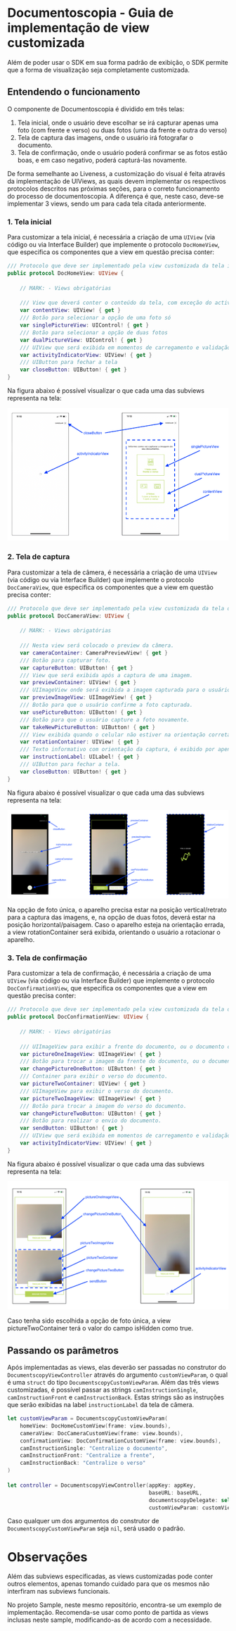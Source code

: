 # Documentoscopia - Guia de implementação de view customizada

Além de poder usar o SDK em sua forma padrão de exibição, o SDK permite que a forma de visualização seja completamente customizada.

## Entendendo o funcionamento

O componente de Documentoscopia é dividido em três telas:

1. Tela inicial, onde o usuário deve escolhar se irá capturar apenas uma foto (com frente e verso) ou duas fotos (uma da frente e outra do verso)
2. Tela de captura das imagens, onde o usuário irá fotografar o documento.
3. Tela de confirmação, onde o usuário poderá confirmar se as fotos estão boas, e em caso negativo, poderá capturá-las novamente.

De forma semelhante ao Liveness, a customização do visual é feita através da implementação de UIViews, as quais devem implementar os respectivos protocolos descritos nas próximas seções, para o correto funcionamento do processo de documentoscopia. A diferença é que, neste caso, deve-se implementar 3 views, sendo um para cada tela citada anteriormente.

### 1. Tela inicial

Para customizar a tela inicial, é necessária a criação de uma `UIView` (via código ou via Interface Builder) que implemente o protocolo `DocHomeView`, que especifica os componentes que a view em questão precisa conter:

```swift
/// Protocolo que deve ser implementado pela view customizada da tela inicial de Documentoscopia
public protocol DocHomeView: UIView {

    // MARK: - Views obrigatórias

    /// View que deverá conter o conteúdo da tela, com exceção do activityIndicatorView
    var contentView: UIView! { get }
    /// Botão para selecionar a opção de uma foto só
    var singlePictureView: UIControl! { get }
    /// Botão para selecionar a opção de duas fotos
    var dualPictureView: UIControl! { get }
    /// UIView que será exibida em momentos de carregamento e validação
    var activityIndicatorView: UIView! { get }
    /// UIButton para fechar a tela
    var closeButton: UIButton! { get }
}
```

Na figura abaixo é possível visualizar o que cada uma das subviews representa na tela:

![Componentes da view customizada](Images/doc_custom_home_view.png)

### 2. Tela de captura

Para customizar a tela de câmera, é necessária a criação de uma `UIView` (via código ou via Interface Builder) que implemente o protocolo `DocCameraView`, que especifica os componentes que a view em questão precisa conter:

```swift
/// Protocolo que deve ser implementado pela view customizada da tela de câmera de Documentoscopia
public protocol DocCameraView: UIView {

    // MARK: - Views obrigatórias

    /// Nesta view será colocado o preview da câmera.
    var cameraContainer: CameraPreviewView! { get }
    /// Botão para capturar foto.
    var captureButton: UIButton! { get }
    /// View que será exibida após a captura de uma imagem.
    var previewContainer: UIView! { get }
    /// UIImageView onde será exibida a imagem capturada para o usuário confirmar se ficou boa.
    var previewImageView: UIImageView! { get }
    /// Botão para que o usuário confirme a foto capturada.
    var usePictureButton: UIButton! { get }
    /// Botão para que o usuário capture a foto novamente.
    var takeNewPictureButton: UIButton! { get }
    /// View exibida quando o celular não estiver na orientação correta.
    var rotationContainer: UIView! { get }
    /// Texto informativo com orientação da captura, é exibido por apenas alguns segundos.
    var instructionLabel: UILabel! { get }
    /// UIButton para fechar a tela.
    var closeButton: UIButton! { get }
}
```

Na figura abaixo é possível visualizar o que cada uma das subviews representa na tela:

![Componentes da view customizada](Images/doc_custom_camera_view.png)

Na opção de foto única, o aparelho precisa estar na posição vertical/retrato para a captura das imagens, e, na opção de duas fotos, deverá estar na posição horizontal/paisagem. Caso o aparelho esteja na orientação errada, a view rotationContainer será exibida, orientando o usuário a rotacionar o aparelho.

### 3. Tela de confirmação

Para customizar a tela de confirmação, é necessária a criação de uma `UIView` (via código ou via Interface Builder) que implemente o protocolo `DocConfirmationView`, que especifica os componentes que a view em questão precisa conter:

```swift
/// Protocolo que deve ser implementado pela view customizada da tela de confirmação de Documentoscopia
public protocol DocConfirmationView: UIView {

    // MARK: - Views obrigatórias

    /// UIImageView para exibir a frente do documento, ou o documento completo, caso tenha sido escolhida a opção de foto única.
    var pictureOneImageView: UIImageView! { get }
    /// Botão para trocar a imagem da frente do documento, ou o documento completo, caso tenha sido escolhida a opção de foto única.
    var changePictureOneButton: UIButton! { get }
    /// Container para exibir o verso do documento.
    var pictureTwoContainer: UIView! { get }
    /// UIImageView para exibir o verso do documento.
    var pictureTwoImageView: UIImageView! { get }
    /// Botão para trocar a imagem do verso do documento.
    var changePictureTwoButton: UIButton! { get }
    /// Botão para realizar o envio do documento.
    var sendButton: UIButton! { get }
    /// UIView que será exibida em momentos de carregamento e validação
    var activityIndicatorView: UIView! { get }
}
```

Na figura abaixo é possível visualizar o que cada uma das subviews representa na tela:

![Componentes da view customizada](Images/doc_custom_confirmation_view.png)

Caso tenha sido escolhida a opção de foto única, a view pictureTwoContainer terá o valor do campo isHidden como true.

## Passando os parâmetros

Após implementadas as views, elas deverão ser passadas no construtor do `DocumentscopyViewController` através do argumento `customViewParam`, o qual é uma `struct` do tipo `DocumentscopyCustomViewParam`.
Além das três views customizadas, é possível passar as strings `camInstructionSingle`, `camInstructionFront` e `camInstructionBack`. Estas strings são as instruções que serão exibidas na label `instructionLabel` da tela de câmera.


```swift
let customViewParam = DocumentscopyCustomViewParam(
    homeView: DocHomeCustomView(frame: view.bounds),
    cameraView: DocCameraCustomView(frame: view.bounds),
    confirmationView: DocConfirmationCustomView(frame: view.bounds),
    camInstructionSingle: "Centralize o documento",
    camInstructionFront: "Centralize a frente",
    camInstructionBack: "Centralize o verso"
)

let controller = DocumentscopyViewController(appKey: appKey,
                                             baseURL: baseURL,
                                             documentscopyDelegate: self,
                                             customViewParam: customViewParam)
```

Caso qualquer um dos argumentos do construtor de `DocumentscopyCustomViewParam` seja `nil`, será usado o padrão.

# Observações

Além das subviews especificadas, as views customizadas pode conter outros elementos, apenas tomando cuidado para que os mesmos não interfiram nas subviews funcionais.

No projeto Sample, neste mesmo repositório, encontra-se um exemplo de implementação. Recomenda-se usar como ponto de partida as views inclusas neste sample, modificando-as de acordo com a necessidade.

